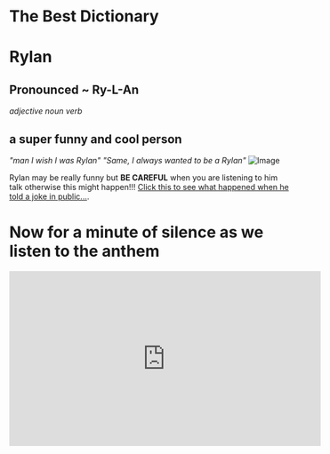 # The Best Dictionary
# Rylan
## Pronounced ~ Ry-L-An
_adjective_ _noun_ _verb_
## a super funny and cool person
_"man I wish I was Rylan"_ _"Same, I always wanted to be a Rylan"_
![Image](https://www.shutterstock.com/image-photo/group-multiethnic-friends-eating-pizza-260nw-1115103929.jpg "icon")
>
Rylan may be really funny but **BE CAREFUL** when you are listening to him talk otherwise this might happen!!!
[Click this to see what happened when he told a joke in public...](https://www.youtube.com/watch?v=FyH6vOMYSnY).
>
>
>

# Now for a minute of silence as we listen to the anthem
<iframe width="560" height="315" src="https://www.youtube.com/embed/9RlKkvH4R9k" title="YouTube video player" frameborder="0" allow="accelerometer; autoplay; clipboard-write; encrypted-media; gyroscope; picture-in-picture; web-share" allowfullscreen></iframe>